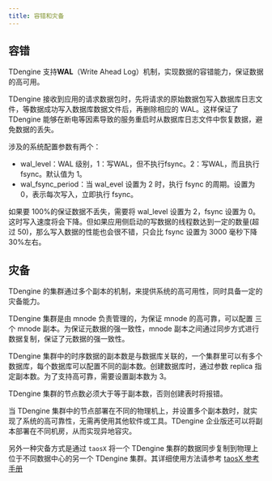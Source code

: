 ```yaml
---
title: 容错和灾备
---
```


## 容错

TDengine 支持**WAL**（Write Ahead Log）机制，实现数据的容错能力，保证数据的高可用。

TDengine 接收到应用的请求数据包时，先将请求的原始数据包写入数据库日志文件，等数据成功写入数据库数据文件后，再删除相应的 WAL。这样保证了 TDengine 能够在断电等因素导致的服务重启时从数据库日志文件中恢复数据，避免数据的丢失。

涉及的系统配置参数有两个：

- wal_level：WAL 级别，1：写WAL，但不执行fsync。2：写WAL，而且执行fsync。默认值为 1。
- wal_fsync_period：当 wal_evel 设置为 2 时，执行 fsync 的周期。设置为 0，表示每次写入，立即执行 fsync。

如果要 100%的保证数据不丢失，需要将 wal_level 设置为 2，fsync 设置为 0。这时写入速度将会下降。但如果应用侧启动的写数据的线程数达到一定的数量(超过 50)，那么写入数据的性能也会很不错，只会比 fsync 设置为 3000 毫秒下降 30%左右。

## 灾备

TDengine 的集群通过多个副本的机制，来提供系统的高可用性，同时具备一定的灾备能力。

TDengine 集群是由 mnode 负责管理的，为保证 mnode 的高可靠，可以配置 三个 mnode 副本。为保证元数据的强一致性，mnode 副本之间通过同步方式进行数据复制，保证了元数据的强一致性。

TDengine 集群中的时序数据的副本数是与数据库关联的，一个集群里可以有多个数据库，每个数据库可以配置不同的副本数。创建数据库时，通过参数 replica 指定副本数。为了支持高可靠，需要设置副本数为 3。

TDengine 集群的节点数必须大于等于副本数，否则创建表时将报错。

当 TDengine 集群中的节点部署在不同的物理机上，并设置多个副本数时，就实现了系统的高可靠性，无需再使用其他软件或工具。TDengine 企业版还可以将副本部署在不同机房，从而实现异地容灾。

另外一种灾备方式是通过 `taosX` 将一个 TDengine 集群的数据同步复制到物理上位于不同数据中心的另一个 TDengine 集群。其详细使用方法请参考 [taosX 参考手册](../reference/taosX)
